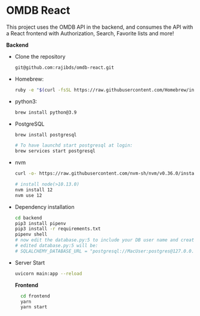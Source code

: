 # OMDB React

This project uses the OMDB API in the backend, and consumes the API with a React frontend with Authorization,
Search, Favorite lists and more!

**Backend**

- Clone the repository
  ```bash
  git@github.com:rajibds/omdb-react.git
  ```
- Homebrew:
  ```bash
  ruby -e "$(curl -fsSL https://raw.githubusercontent.com/Homebrew/install/master/install)"
  ```
- python3:

  ```bash
  brew install python@3.9
  ```

- PostgreSQL

  ```bash
  brew install postgresql

  # To have launchd start postgresql at login:
  brew services start postgresql
  ```

- nvm

  ```bash
  curl -o- https://raw.githubusercontent.com/nvm-sh/nvm/v0.36.0/install.sh | bash

  # install node(>10.13.0)
  nvm install 12
  nvm use 12
  ```

- Dependency installation

  ```bash
  cd backend
  pip3 install pipenv
  pip3 install -r requirements.txt
  pipenv shell
  # now edit the database.py:5 to include your DB user name and create a new database named `omdb_rest_api` in your machine
  # edited database.py:5 will be:
  # SQLALCHEMY_DATABASE_URL = "postgresql://MacUser:postgres@127.0.0.1:5432/omdb_rest_api" // edit this line
  ```

- Server Start

  ```bash
  uvicorn main:app --reload
  ```

  ****Frontend****

  ```bash
    cd frontend
    yarn
    yarn start
  ```
